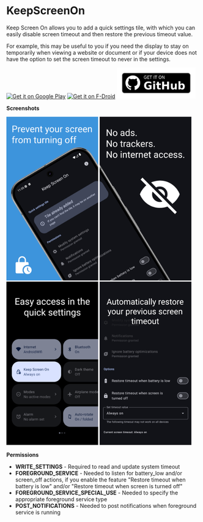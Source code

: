 # KeepScreenOn

Keep Screen On allows you to add a quick settings tile, with which you can easily disable screen timeout and then restore the previous timeout value.

For example, this may be useful to you if you need the display to stay on temporarily when viewing a website or document or if your device does not have the option to set the screen timeout to never in the settings.

[<img src="https://play.google.com/intl/en_us/badges/static/images/badges/en_badge_web_generic.png"
alt="Get it on Google Play"
height="80">](https://play.google.com/store/apps/details?id=eu.davidweis.keepscreenon&hl=en-US)
[<img src="https://fdroid.gitlab.io/artwork/badge/get-it-on.png"
alt="Get it on F-Droid"
height="80">](https://f-droid.org/packages/com.elasticrock.keepscreenon/)
[<img src="https://raw.githubusercontent.com/Kunzisoft/Github-badge/main/get-it-on-github.png"
alt="Get it on GitHub"
height="80">](https://github.com/elastic-rock/KeepScreenOn/releases/latest)

**Screenshots**

<img width=240 alt="Prevent your screen from turning off"
src="metadata/en-US/images/phoneScreenshots/1.png?raw=true">
<img width=240 alt="No ads. No trackers. No internet access."
src="metadata/en-US/images/phoneScreenshots/2.png?raw=true">
<img width=240 alt="Easy access in the quick settings"
src="metadata/en-US/images/phoneScreenshots/3.png?raw=true">
<img width=240 alt="Automatically restore your previous screen timeout"
src="metadata/en-US/images/phoneScreenshots/4.png?raw=true">

**Permissions**

 - **WRITE_SETTINGS** - Required to read and update system timeout
 - **FOREGROUND_SERVICE** - Needed to listen for battery_low and/or screen_off actions, if you enable the feature "Restore timeout when battery is low" and/or "Restore timeout when screen is turned off"
 - **FOREGROUND_SERVICE_SPECIAL_USE** - Needed to specify the appropriate foreground service type
 - **POST_NOTIFICATIONS** - Needed to post notifications when foreground service is running
